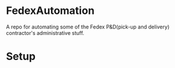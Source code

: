 # FedexAutomation
A repo for automating some of the Fedex P&amp;D(pick-up and delivery) contractor's administrative stuff.

# Setup

